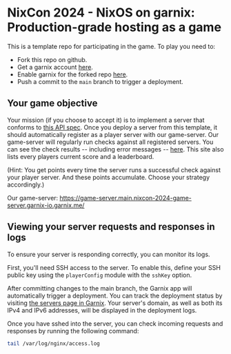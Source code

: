 # NixCon 2024 - NixOS on garnix: Production-grade hosting as a game

This is a template repo for participating in the game. To play you need to:

- Fork this repo on github.
- Get a garnix account [here](https://garnix.io).
- Enable garnix for the forked repo [here](https://github.com/apps/garnix-ci).
- Push a commit to the `main` branch to trigger a deployment.

## Your game objective

Your mission (if you choose to accept it) is to implement a server that conforms to [this API spec](./spec.md).
Once you deploy a server from this template, it should automatically register as a player server with our game-server.
Our game-server will regularly run checks against all registered servers.
You can see the check results -- including error messages -- [here](https://game-server.main.nixcon-2024-game-server.garnix-io.garnix.me/).
This site also lists every players current score and a leaderboard.

(Hint: You get points every time the server runs a successful check against your player server. And these points accumulate. Choose your strategy accordingly.)

Our game-server: https://game-server.main.nixcon-2024-game-server.garnix-io.garnix.me/

## Viewing your server requests and responses in logs

To ensure your server is responding correctly, you can monitor its logs.

First, you'll need SSH access to the server. To enable this, define your SSH public key using the `playerConfig` module with the `sshKey` option.

After committing changes to the main branch, the Garnix app will automatically trigger a deployment.
You can track the deployment status by visiting [the servers page in Garnix](https://garnix.io/servers).
Your server's domain, as well as both its IPv4 and IPv6 addresses, will be displayed in the deployment logs.

Once you have sshed into the server, you can check incoming requests and responses by running the following command:

```sh
tail /var/log/nginx/access.log
```

